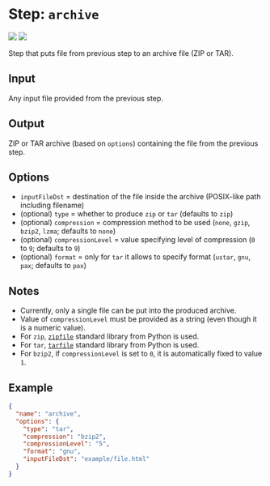 # Step: `archive`

![](https://img.shields.io/badge/status-stable-green)
![](https://img.shields.io/badge/metamodel%20version-%E2%89%A5%2011-blue)

Step that puts file from previous step to an archive file (ZIP or TAR).

## Input

Any input file provided from the previous step.

## Output

ZIP or TAR archive (based on `options`) containing the file from the previous step.

## Options

* `inputFileDst` = destination of the file inside the archive (POSIX-like path including filename)
* (optional) `type` = whether to produce `zip` or `tar` (defaults to `zip`)
* (optional) `compression` = compression method to be used (`none`, `gzip`, `bzip2`, `lzma`; defaults to `none`)
* (optional) `compressionLevel` = value specifying level of compression (`0` to `9`; defaults to `9`)
* (optional) `format` = only for `tar` it allows to specify format (`ustar`, `gnu`, `pax`; defaults to `pax`)

## Notes

* Currently, only a single file can be put into the produced archive.
* Value of `compressionLevel` must be provided as a string (even though it is a numeric value).
* For `zip`, [`zipfile`](https://docs.python.org/3/library/zipfile.html) standard library from Python is used.
* For `tar`, [`tarfile`](https://docs.python.org/3/library/tarfile.html) standard library from Python is used.
* For `bzip2`, if `compressionLevel` is set to `0`, it is automatically fixed to value `1`.

## Example

```json
{
  "name": "archive",
  "options": {
    "type": "tar",
    "compression": "bzip2",
    "compressionLevel": "5",
    "format": "gnu",
    "inputFileDst": "example/file.html"
  }
}
```
